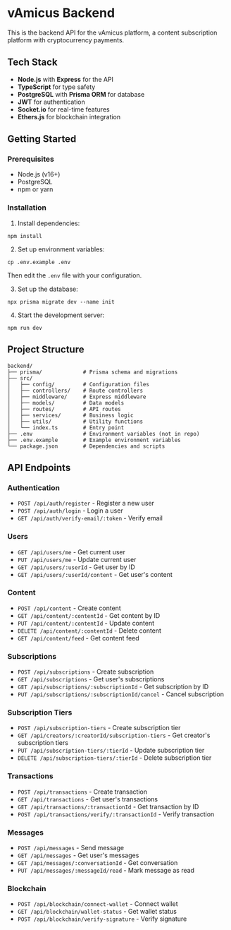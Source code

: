 # vAmicus Backend

This is the backend API for the vAmicus platform, a content subscription platform with cryptocurrency payments.

## Tech Stack

- **Node.js** with **Express** for the API
- **TypeScript** for type safety
- **PostgreSQL** with **Prisma ORM** for database
- **JWT** for authentication
- **Socket.io** for real-time features
- **Ethers.js** for blockchain integration

## Getting Started

### Prerequisites

- Node.js (v16+)
- PostgreSQL
- npm or yarn

### Installation

1. Install dependencies:
```
npm install
```

2. Set up environment variables:
```
cp .env.example .env
```
Then edit the `.env` file with your configuration.

3. Set up the database:
```
npx prisma migrate dev --name init
```

4. Start the development server:
```
npm run dev
```

## Project Structure

```
backend/
├── prisma/             # Prisma schema and migrations
├── src/
│   ├── config/         # Configuration files
│   ├── controllers/    # Route controllers
│   ├── middleware/     # Express middleware
│   ├── models/         # Data models
│   ├── routes/         # API routes
│   ├── services/       # Business logic
│   ├── utils/          # Utility functions
│   └── index.ts        # Entry point
├── .env                # Environment variables (not in repo)
├── .env.example        # Example environment variables
└── package.json        # Dependencies and scripts
```

## API Endpoints

### Authentication
- `POST /api/auth/register` - Register a new user
- `POST /api/auth/login` - Login a user
- `GET /api/auth/verify-email/:token` - Verify email

### Users
- `GET /api/users/me` - Get current user
- `PUT /api/users/me` - Update current user
- `GET /api/users/:userId` - Get user by ID
- `GET /api/users/:userId/content` - Get user's content

### Content
- `POST /api/content` - Create content
- `GET /api/content/:contentId` - Get content by ID
- `PUT /api/content/:contentId` - Update content
- `DELETE /api/content/:contentId` - Delete content
- `GET /api/content/feed` - Get content feed

### Subscriptions
- `POST /api/subscriptions` - Create subscription
- `GET /api/subscriptions` - Get user's subscriptions
- `GET /api/subscriptions/:subscriptionId` - Get subscription by ID
- `PUT /api/subscriptions/:subscriptionId/cancel` - Cancel subscription

### Subscription Tiers
- `POST /api/subscription-tiers` - Create subscription tier
- `GET /api/creators/:creatorId/subscription-tiers` - Get creator's subscription tiers
- `PUT /api/subscription-tiers/:tierId` - Update subscription tier
- `DELETE /api/subscription-tiers/:tierId` - Delete subscription tier

### Transactions
- `POST /api/transactions` - Create transaction
- `GET /api/transactions` - Get user's transactions
- `GET /api/transactions/:transactionId` - Get transaction by ID
- `POST /api/transactions/verify/:transactionId` - Verify transaction

### Messages
- `POST /api/messages` - Send message
- `GET /api/messages` - Get user's messages
- `GET /api/messages/:conversationId` - Get conversation
- `PUT /api/messages/:messageId/read` - Mark message as read

### Blockchain
- `POST /api/blockchain/connect-wallet` - Connect wallet
- `GET /api/blockchain/wallet-status` - Get wallet status
- `POST /api/blockchain/verify-signature` - Verify signature 